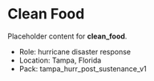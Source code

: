 # Clean Food

Placeholder content for **clean_food**.

- Role: hurricane disaster response
- Location: Tampa, Florida
- Pack: tampa_hurr_post_sustenance_v1
